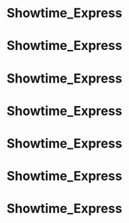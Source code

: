 # Showtime_Express
# Showtime_Express
# Showtime_Express
# Showtime_Express
# Showtime_Express
# Showtime_Express
# Showtime_Express
